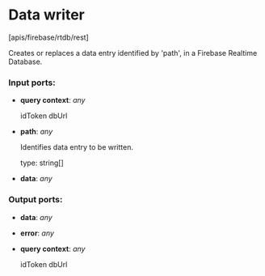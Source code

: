 # Data writer

[apis/firebase/rtdb/rest]

Creates or replaces a data entry  identified by 'path', in a Firebase Realtime Database.

### Input ports:

* __query context__: _any_

    idToken
    dbUrl



* __path__: _any_

    Identifies data entry to be written.
    
    type: string[]



* __data__: _any_



### Output ports:

* __data__: _any_



* __error__: _any_



* __query context__: _any_

    idToken
    dbUrl



